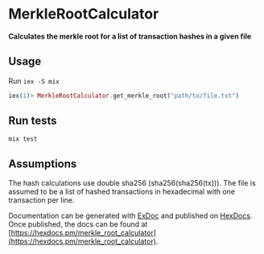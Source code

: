 # MerkleRootCalculator

**Calculates the merkle root for a list of transaction hashes in a given file**

## Usage

Run `iex -S mix`

```elixir
iex(1)> MerkleRootCalculator.get_merkle_root("path/to/file.txt")
```

## Run tests

```
mix test
```

## Assumptions 
The hash calculations use double sha256 (sha256(sha256(tx))).
The file is assumed to be a list of hashed transactions in hexadecimal with 
one transaction per line.

Documentation can be generated with [ExDoc](https://github.com/elixir-lang/ex_doc)
and published on [HexDocs](https://hexdocs.pm). Once published, the docs can
be found at [https://hexdocs.pm/merkle_root_calculator](https://hexdocs.pm/merkle_root_calculator).

